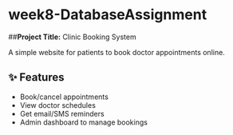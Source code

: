 # week8-DatabaseAssignment

##**Project Title:** Clinic Booking System

A simple website for patients to book doctor appointments online.

## ✨ Features
- Book/cancel appointments
- View doctor schedules
- Get email/SMS reminders
- Admin dashboard to manage bookings
